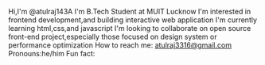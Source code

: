   Hi,I'm @atulraj143A I'm B.Tech Student at MUIT Lucknow
  I'm interested in frontend development,and building interactive web application
  I'm currently learning html,css,and javascript
  I'm looking to collaborate on open source front-end project,especially those focused on design system or performance optimization
  How to reach me: atulraj3316@gmail.com
  Pronouns:he/him
  Fun fact:
